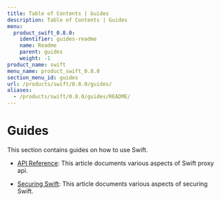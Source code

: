 ```yaml
---
title: Table of Contents | Guides
description: Table of Contents | Guides
menu:
  product_swift_0.8.0:
    identifier: guides-readme
    name: Readme
    parent: guides
    weight: -1
product_name: swift
menu_name: product_swift_0.8.0
section_menu_id: guides
url: /products/swift/0.8.0/guides/
aliases:
  - /products/swift/0.8.0/guides/README/
---
```


# Guides

This section contains guides on how to use Swift.

- [API Reference](/docs/guides/api.md): This article documents various aspects of Swift proxy api.

- [Securing Swift](/docs/guides/security.md): This article documents various aspects of securing Swift.
